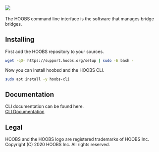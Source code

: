 # ![](https://raw.githubusercontent.com/hoobs-org/HOOBS/master/docs/logo.png)

The HOOBS command line interface is the software that manages bridge bridges.

## Installing
First add the HOOBS repository to your sources.

```sh
wget -qO- https://support.hoobs.org/setup | sudo -E bash -
```

Now you can install hoobsd and the HOOBS CLI.

```sh
sudo apt install -y hoobs-cli
```

## Documentation
CLI documentation can be found here.  
[CLI Documentation](https://support.hoobs.org/docs/60e0d1a2646faaa152f10ddb)  

## Legal
HOOBS and the HOOBS logo are registered trademarks of HOOBS Inc. Copyright (C) 2020 HOOBS Inc. All rights reserved.
